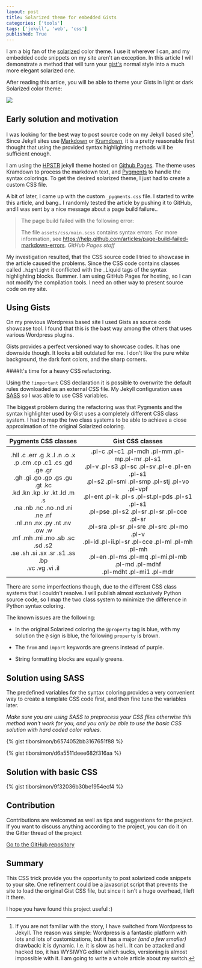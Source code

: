 ```yaml
---
layout: post
title: Solarized theme for embedded Gists
categories: ['tools']
tags: ['jekyll', 'web', 'css']
published: True
---
```


I am a big fan of the [solarized](http://ethanschoonover.com/solarized) color theme. I use it wherever I can, and my embedded code snippets on my site aren't an exception. In this article I will demonstrate a method that will turn your [gist's](gist.github.com) normal style into a much more elegant solarized one.

After reading this artice, you will be able to theme your Gists in light or dark Solarized color theme:

<img src="http://tiborsimon.github.io/images/solarized-gist/solarized-gist-demo-image.png" />

## Early solution and motivation

I was looking for the best way to post source code on my Jekyll based site[^1]. Since Jekyll sites use [Markdown](http://en.wikipedia.org/wiki/Markdown) or [Kramdown](http://kramdown.gettalong.org), it is a pretty reasonable first thought that using the provided syntax highlighting methods will be sufficient enough.

I am using the [HPSTR](https://github.com/mmistakes/hpstr-jekyll-theme) jekyll theme hosted on [Github Pages](https://pages.github.com). The theme uses Kramdown to process the markdown text, and [Pygments](http://pygments.org) to handle the syntax colorings. To get the desired solarized theme, I just had to create a custom CSS file.

A bit of later, I came up with the custom `_pygments.css` file. I started to write this article, and bang.. I randomly tested the article by pushing it to GitHub, and I was sent by a nice message about a page build failure..

<blockquote>
The page build failed with the following error:

The file `assets/css/main.scss` contains syntax errors. For more information, see https://help.github.com/articles/page-build-failed-markdown-errors.
<cite>GitHub Pages staff</cite>
</blockquote>

My investigation resulted, that the CSS source code I tried to showcase in the article caused the problems. Since the CSS code contains classes called `.highlight` it conflicted with the _Liquid tags of the syntax highlighting blocks. Bummer. I am using GitHub Pages for hosting, so I can not modify the compilation tools. I need an other way to present source code on my site.


## Using Gists

On my previous Wordpress based site I used Gists as source code showcase tool. I found that this is the bast way among the others that uses various Wordpress plugins.

Gists provides a perfect versioned way to showcase codes. It has one downside though. It looks a bit outdated for me. I don't like the pure white background, the dark font colors, and the sharp corners.

####It's time for a heavy CSS refactoring. 

Using the `!important` CSS declaration it is possible to overwrite the default rules downloaded as an external CSS file. My Jekyll configuration uses [SASS](http://sass-lang.com) so I was able to use CSS variables.

The biggest problem during the refactoring was that Pygments and the syntax highlighter used by Gist uses a completely different CSS class system. I had to map the two class systems to be able to achieve a close approximation of the original Solarized coloring.

| Pygments CSS classes   |      Gist CSS classes      |
|:--------:|:-------------:|
|.hll .c .err .g .k .l .n .o .x<br>.p .cm .cp .c1 .cs .gd .ge .gr<br>.gh .gi .go .gp .gs .gu .gt .kc<br>.kd .kn .kp .kr .kt .ld .m .s<br>.na .nb .nc .no .nd .ni .ne .nf<br>.nl .nn .nx .py .nt .nv .ow .w<br>.mf .mh .mi .mo .sb .sc .sd .s2<br>.se .sh .si .sx .sr .s1 .ss .bp<br>.vc .vg .vi .il | .pl-c .pl-c1 .pl-mdh .pl-mm .pl-mp.pl-mr .pl-s1<br>.pl-v .pl-s3 .pl-sc .pl-sv .pl-e .pl-en .pl-s1<br>.pl-s2 .pl-smi .pl-smp .pl-stj .pl-vo .pl-vpf<br>.pl-ent .pl-k .pl-s .pl-st.pl-pds .pl-s1 .pl-s1<br>.pl-pse .pl-s2 .pl-sr .pl-sr .pl-cce .pl-sr<br>.pl-sra .pl-sr .pl-sre .pl-src .pl-mo .pl-v<br>.pl-id .pl-ii.pl-sr .pl-cce .pl-ml .pl-mh .pl-mh<br>.pl-en .pl-ms .pl-mq .pl-mi.pl-mb .pl-md .pl-mdhf<br>.pl-mdht .pl-mi1 .pl-mdr |



There are some imperfections though, due to the different CSS class systems that I couldn't resolve. I will publish almost exclusively Python source code, so I map the two class system to minimize the difference in Python syntax coloring. 

The known issues are the following:

- In the original Solarized coloring the `@property` tag is blue, with my solution the `@` sign is blue, the following `property` is brown.

- The `from` and `import` keywords are greens instead of purple.

- String formatting blocks are equally greens.

## Solution using SASS

The predefined variables for the syntax coloring provides a very convenient way to create a template CSS code first, and then fine tune the variables later.

_Make sure you are using SASS to preprocess your CSS files otherwise this method won't work for you, and you only be able to use the basic CSS solution with hard coded color values._

<div id="demo"></div>

{% gist tiborsimon/b6574052bb3167651f88 %}

{% gist tiborsimon/d6a5511deee682f316aa %}


## Solution with basic CSS

{% gist tiborsimon/9f32036b30be1954ecf4 %}

## Contribution

Contributions are welcomed as well as tips and suggestions for the project. If you want to discuss anything according to the project, you can do it on the Gitter thread of the project

<a href='https://github.com/tiborsimon/solarized-gist' class="btn-info btn centered"><i class="fa fa-github-alt"></i> Go to the GitHub repository</a><br />

## Summary

This CSS trick provide you the opportunity to post solarized code snippets to your site. One refinement could be a javascript script that prevents the site to load the original Gist CSS file, but since it isn't a huge overhead, I left it there.

I hope you have found this project useful :)


[^1]: If you are not familiar with the story, I have switched from Wordpress to Jekyll. The reason was simple: Wordpress is a fantastic platform with lots and lots of customizations, but it has a major _(and a few smaller)_ drawback: it is dynamic. I.e. it is slow as hell.. It can be attacked and hacked too, it has WYSIWYG editor which sucks, versioning is almost impossible with it. I am going to write a whole article about my switch.

